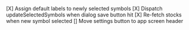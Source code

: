 [X] Assign default labels to newly selected symbols
[X] Dispatch updateSelectedSymbols when dialog save button hit
[X] Re-fetch stocks when new symbol selected
[] Move settings button to app screen header
